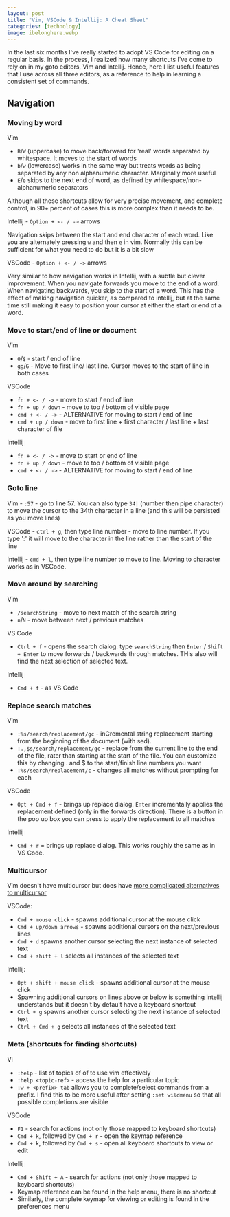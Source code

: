 ```yaml
---
layout: post
title: "Vim, VSCode & Intellij: A Cheat Sheet" 
categories: [technology]
image: ibelonghere.webp
---
```


 In the last six months I've really started to adopt VS Code for editing on a regular basis. In the process, I realized how many shortcuts I've come to rely on in my goto editors, Vim and Intellij. Hence, here I list useful  features that I use across all three editors, as a reference to help in learning a consistent set of commands.


<!--more-->

## Navigation

### Moving by word

Vim 
 - `B`/`W` (uppercase) to move back/forward for 'real' words separated by whitespace. It moves to the start of words 
 - `b`/`w` (lowercase) works in the same way but treats words as being separated by any non alphanumeric character. Marginally more useful
 - `E`/`e` skips to the next end of word, as defined by whitespace/non-alphanumeric separators 

Although all these shortcuts allow for very precise movement, and complete control, in 90+ percent of cases this is more complex than it needs to be.

Intellij - `Option + <- / ->` arrows

 Navigation skips between the start and end character of each word. Like you are alternately pressing `w` and then `e` in vim. Normally this can be sufficient for what you need to do but it is a bit slow

VSCode - `Option + <- / ->` arrows

Very similar to how navigation works in Intellij, with a subtle but clever improvement. When you navigate forwards you move to the end of a word. When navigating backwards, you skip to the start of a word. This has the effect of making navigation quicker, as compared to intellij, but at the same time still making it easy to position your cursor at either the start or end of a word.

### Move to start/end of line or document

Vim
- `0`/`$` - start / end of line
- `gg`/`G` - Move to first line/ last line. Cursor moves to the start of line in both cases

VSCode
- `fn + <- / ->` - move to start / end of line
- `fn + up / down` - move to top / bottom of visible page
- `cmd + <- / ->` - ALTERNATIVE for moving to start / end of line
- `cmd + up / down` - move to first line + first character / last line + last character of file

Intellij
- `fn + <- / ->` - move to start or end of line
- `fn + up / down` - move to top / bottom of visible page
- `cmd + <- / ->` - ALTERNATIVE for moving to start / end of line

### Goto line

Vim - `:57` - go to line 57. You can also type `34|` (number then pipe character) to move the cursor to the 34th character in a line (and this will be persisted as you move lines) 

VSCode - `ctrl + g`, then type line number - move to line number. If you type ':<character number>' it will move to the character in the line rather than the start of the line

Intellij - `cmd + l`, then type line number to move to line. Moving to character works as in VSCode.

### Move around by searching

Vim
- `/searchString` - move to next match of the search string 
- `n`/`N` - move between next / previous matches

VS Code
- `Ctrl + f` - opens the search dialog. type `searchString` then `Enter` / `Shift + Enter` to move forwards / backwards through matches. THis also will find the next selection of selected text.

Intellij
- `Cmd + f` - as VS Code

### Replace search matches

Vim
- `:%s/search/replacement/gc` - inCremental string replacement starting from the beginning of the document (with sed). 
- `:.,$s/search/replacement/gc` - replace from the current line to the end of the file, rater than starting at the start of the file. You can customize this by changing . and $ to the start/finish line numbers you want
- `:%s/search/replacement/c` - changes all matches without prompting for each 

VSCode
- `Opt + Cmd + f` -  brings up replace dialog. `Enter` incrementally applies the replacement defined (only in the forwards direction). There is a button in the pop up box you can press to apply the replacement to all matches

Intellij
- `Cmd + r` = brings up replace dialog. This works roughly the same as in VS Code.

### Multicursor

Vim doesn't have multicursor but does have [more complicated alternatives to multicursor](https://medium.com/@schtoeffel/you-don-t-need-more-than-one-cursor-in-vim-2c44117d51db)

VSCode:
- `Cmd + mouse click` - spawns additional cursor at the mouse click
- `Cmd + up/down arrows` - spawns additional cursors on the next/previous lines 
- `Cmd + d` spawns another cursor selecting the next instance of selected text
- `Cmd + shift + l` selects all instances of the selected text

Intellij:
- `Opt + shift + mouse click` - spawns additional cursor at the mouse click
- Spawning additional cursors on lines above or below is something intellij understands but it doesn't by default have a keyboard shortcut 
- `Ctrl + g` spawns another cursor selecting the next instance of selected text
- `Ctrl + Cmd + g` selects all instances of the selected text


### Meta (shortcuts for finding shortcuts)

Vi
- `:help` - list of topics of of to use vim effectively
- `:help <topic-ref>` - access the help for a particular topic
- `:w + <prefix> tab` allows you to complete/select commands from a prefix. I find this to be more useful after setting `:set wildmenu` so that all possible completions are visible

VSCode
- `F1` - search for actions (not only those mapped to keyboard shortcuts)
- `Cmd + k`, followed by `Cmd + r` - open the keymap reference 
- `Cmd + k`, followed by `Cmd + s` - open all keyboard shortcuts to view or edit

Intellij
 - `Cmd + Shift + A` - search for actions (not only those mapped to keyboard shortcuts) 
 - Keymap reference can be found in the help menu, there is no shortcut
 - Similarly, the complete keymap for viewing or editing is found in the preferences menu

